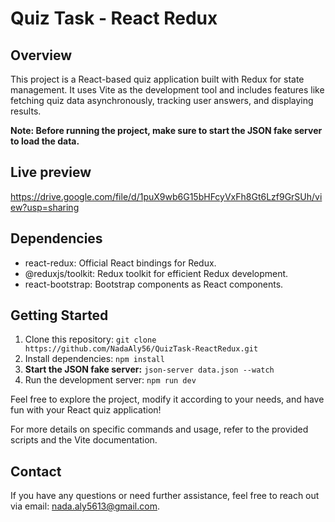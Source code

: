# Quiz Task - React Redux

## Overview

This project is a React-based quiz application built with Redux for state management. It uses Vite as the development tool and includes features like fetching quiz data asynchronously, tracking user answers, and displaying results.

**Note: Before running the project, make sure to start the JSON fake server to load the data.**

## Live preview 
https://drive.google.com/file/d/1puX9wb6G15bHFcyVxFh8Gt6Lzf9GrSUh/view?usp=sharing

## Dependencies

- react-redux: Official React bindings for Redux.
- @reduxjs/toolkit: Redux toolkit for efficient Redux development.
- react-bootstrap: Bootstrap components as React components.

## Getting Started

1. Clone this repository: `git clone https://github.com/NadaAly56/QuizTask-ReactRedux.git`
2. Install dependencies: `npm install`
3. **Start the JSON fake server:** `json-server data.json --watch`
4. Run the development server: `npm run dev`

Feel free to explore the project, modify it according to your needs, and have fun with your React quiz application!

For more details on specific commands and usage, refer to the provided scripts and the Vite documentation.

## Contact

If you have any questions or need further assistance, feel free to reach out via email: nada.aly5613@gmail.com.

